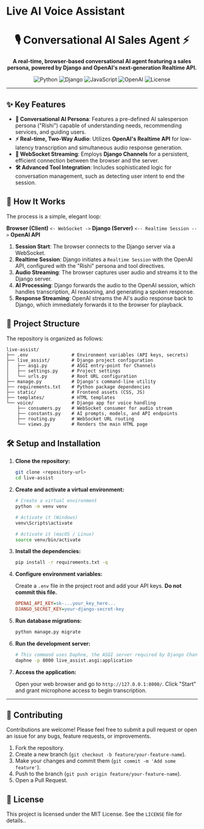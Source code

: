 # Live AI Voice Assistant

<div align="center">

# 🎙️ Conversational AI Sales Agent ⚡

**A real-time, browser-based conversational AI agent featuring a sales persona, powered by Django and OpenAI's next-generation Realtime API.**

</div>

<p align="center">
  <img alt="Python" src="https://img.shields.io/badge/Python-3.8+-blue?logo=python&logoColor=white">
  <img alt="Django" src="https://img.shields.io/badge/Django-4.2-092E20?logo=django&logoColor=white">
  <img alt="JavaScript" src="https://img.shields.io/badge/JavaScript-ES6-F7DF1E?logo=javascript&logoColor=black">
  <img alt="OpenAI" src="https://img.shields.io/badge/OpenAI-GPT--4o-412991?logo=openai&logoColor=white">
  <img alt="License" src="https://img.shields.io/badge/License-MIT-yellow.svg">
</p>

<!-- You can add a GIF or screenshot of the application in action here! -->
<!-- ![App Screenshot](path/to/screenshot.png) -->

---

## ✨ Key Features

*   **🤖 Conversational AI Persona**: Features a pre-defined AI salesperson persona ("Rishi") capable of understanding needs, recommending services, and guiding users.
*   **⚡ Real-time, Two-Way Audio**: Utilizes **OpenAI's Realtime API** for low-latency transcription and simultaneous audio response generation.
*   **🔌 WebSocket Streaming**: Employs **Django Channels** for a persistent, efficient connection between the browser and the server.
*   **🛠️ Advanced Tool Integration**: Includes sophisticated logic for conversation management, such as detecting user intent to end the session.

## 🚀 How It Works

The process is a simple, elegant loop:

**Browser (Client)** `<- WebSocket ->` **Django (Server)** `<-- Realtime Session -->` **OpenAI API**

1.  **Session Start**: The browser connects to the Django server via a WebSocket.
2.  **Realtime Session**: Django initiates a `Realtime Session` with the OpenAI API, configured with the "Rishi" persona and tool directives.
3.  **Audio Streaming**: The browser captures user audio and streams it to the Django server.
4.  **AI Processing**: Django forwards the audio to the OpenAI session, which handles transcription, AI reasoning, and generating a spoken response.
5.  **Response Streaming**: OpenAI streams the AI's audio response back to Django, which immediately forwards it to the browser for playback.

## 📂 Project Structure

The repository is organized as follows:

```
live-assist/
├── .env                # Environment variables (API keys, secrets)
├── live_assist/        # Django project configuration
│   ├── asgi.py         # ASGI entry-point for Channels
│   ├── settings.py     # Project settings
│   └── urls.py         # Root URL configuration
├── manage.py           # Django's command-line utility
├── requirements.txt    # Python package dependencies
├── static/             # Frontend assets (CSS, JS)
├── templates/          # HTML templates
└── voice/              # Django app for voice handling
    ├── consumers.py    # WebSocket consumer for audio stream
    ├── constants.py    # AI prompts, models, and API endpoints
    ├── routing.py      # WebSocket URL routing
    └── views.py        # Renders the main HTML page
```

## 🛠️ Setup and Installation

1.  **Clone the repository:**

    ```sh
    git clone <repository-url>
    cd live-assist
    ```

2.  **Create and activate a virtual environment:**

    ```sh
    # Create a virtual environment
    python -m venv venv
    
    # Activate it (Windows)
    venv\Scripts\activate
    
    # Activate it (macOS / Linux)
    source venv/bin/activate
    ```

3.  **Install the dependencies:**

    ```sh
    pip install -r requirements.txt -q
    ```

4.  **Configure environment variables:**

    Create a `.env` file in the project root and add your API keys. **Do not commit this file.**

    ```ini
    OPENAI_API_KEY=sk-...your_key_here...
    DJANGO_SECRET_KEY=your-django-secret-key
    ```

5.  **Run database migrations:**

    ```sh
    python manage.py migrate
    ```

6.  **Run the development server:**

    ```sh
    # This command uses Daphne, the ASGI server required by Django Channels
    daphne -p 8000 live_assist.asgi:application
    ```

7.  **Access the application:**

    Open your web browser and go to `http://127.0.0.1:8000/`. Click "Start" and grant microphone access to begin transcription.

---

## 🤝 Contributing

Contributions are welcome! Please feel free to submit a pull request or open an issue for any bugs, feature requests, or improvements.

1.  Fork the repository.
2.  Create a new branch (`git checkout -b feature/your-feature-name`).
3.  Make your changes and commit them (`git commit -m 'Add some feature'`).
4.  Push to the branch (`git push origin feature/your-feature-name`).
5.  Open a Pull Request.

## 📄 License

This project is licensed under the MIT License. See the `LICENSE` file for details..
